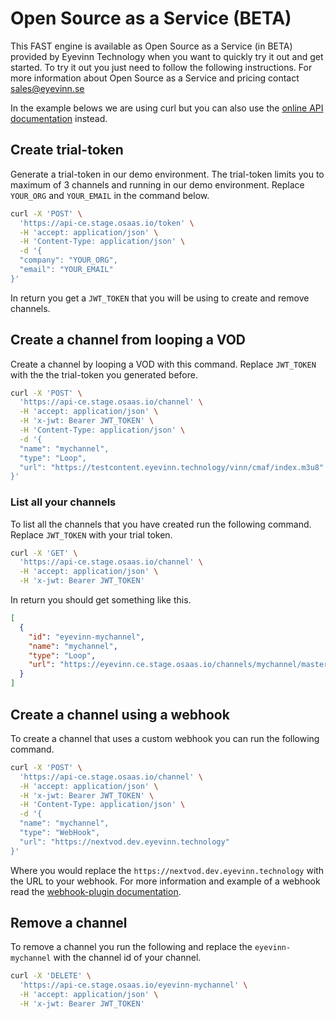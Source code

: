 # Open Source as a Service (BETA)

This FAST engine is available as Open Source as a Service (in BETA) provided by Eyevinn Technology when you want to quickly try it out and get started. To try it out you just need to follow the following instructions. For more information about Open Source as a Service and pricing contact [sales@eyevinn.se](mailto:sales@eyevinn.se)

In the example belows we are using curl but you can also use the [online API documentation](https://api-ce.stage.osaas.io/docs) instead.

## Create trial-token

Generate a trial-token in our demo environment. The trial-token limits you to maximum of 3 channels and running in our demo environment. Replace `YOUR_ORG` and `YOUR_EMAIL` in the command below.

```bash
curl -X 'POST' \
  'https://api-ce.stage.osaas.io/token' \
  -H 'accept: application/json' \
  -H 'Content-Type: application/json' \
  -d '{
  "company": "YOUR_ORG",
  "email": "YOUR_EMAIL"
}'
```

In return you get a `JWT_TOKEN` that you will be using to create and remove channels.

## Create a channel from looping a VOD

Create a channel by looping a VOD with this command. Replace `JWT_TOKEN` with the the trial-token you generated before.

```bash
curl -X 'POST' \
  'https://api-ce.stage.osaas.io/channel' \
  -H 'accept: application/json' \
  -H 'x-jwt: Bearer JWT_TOKEN' \
  -H 'Content-Type: application/json' \
  -d '{
  "name": "mychannel",
  "type": "Loop",
  "url": "https://testcontent.eyevinn.technology/vinn/cmaf/index.m3u8"
}'
```

### List all your channels

To list all the channels that you have created run the following command. Replace `JWT_TOKEN` with your trial token.

```bash
curl -X 'GET' \
  'https://api-ce.stage.osaas.io/channel' \
  -H 'accept: application/json' \
  -H 'x-jwt: Bearer JWT_TOKEN'
```

In return you should get something like this.

```json
[
  {
    "id": "eyevinn-mychannel",
    "name": "mychannel",
    "type": "Loop",
    "url": "https://eyevinn.ce.stage.osaas.io/channels/mychannel/master.m3u8"
  }
]
```

## Create a channel using a webhook

To create a channel that uses a custom webhook you can run the following command.

```bash
curl -X 'POST' \
  'https://api-ce.stage.osaas.io/channel' \
  -H 'accept: application/json' \
  -H 'x-jwt: Bearer JWT_TOKEN' \
  -H 'Content-Type: application/json' \
  -d '{
  "name": "mychannel",
  "type": "WebHook",
  "url": "https://nextvod.dev.eyevinn.technology"
}'
```

Where you would replace the `https://nextvod.dev.eyevinn.technology` with the URL to your webhook. For more information and example of a webhook read the [webhook-plugin documentation](plugins/webhook.md).

## Remove a channel

To remove a channel you run the following and replace the `eyevinn-mychannel` with the channel id of your channel.

```bash
curl -X 'DELETE' \
  'https://api-ce.stage.osaas.io/eyevinn-mychannel' \
  -H 'accept: application/json' \
  -H 'x-jwt: Bearer JWT_TOKEN'
```
